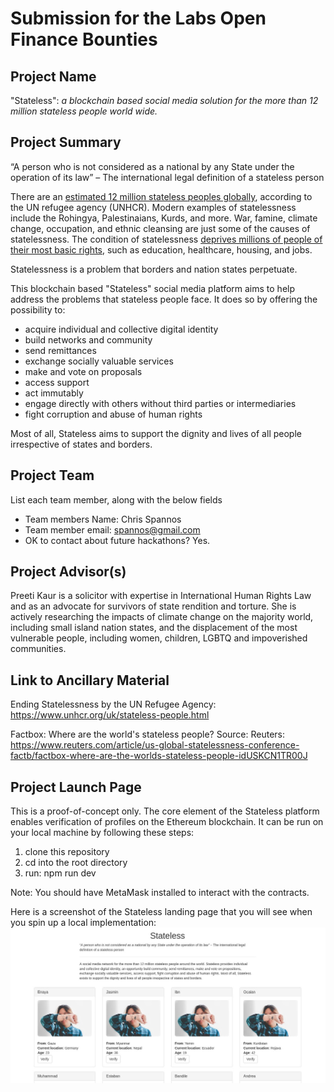 # Submission for the Labs Open Finance Bounties

## Project Name

"Stateless": <em>a blockchain based social media solution for the more than 12 million stateless people world wide.</em>

## Project Summary

“A person who is not considered as a national by any State under the operation of its law” – The international legal definition of a stateless person

There are an [estimated 12 million stateless peoples globally](https://news.un.org/en/story/2018/11/1025561), according to the UN refugee agency (UNHCR). Modern examples of statelessness include the Rohingya, Palestinaians, Kurds, and more. War, famine, climate change, occupation, and ethnic cleansing are just some of the causes of statelessness. The condition of statelessness [deprives millions of people of their most basic rights](https://www.reuters.com/article/us-global-statelessness-conference-factb/factbox-where-are-the-worlds-stateless-people-idUSKCN1TR00J), such as education, healthcare, housing, and jobs.

Statelessness is a problem that borders and nation states perpetuate.

This blockchain based "Stateless" social media platform aims to help address the problems that stateless people face. It does so by offering the possibility to:

* acquire individual and collective digital identity
* build networks and community
* send remittances
* exchange socially valuable services
* make and vote on proposals
* access support
* act immutably
* engage directly with others without third parties or intermediaries
* fight corruption and abuse of human rights

Most of all, Stateless aims to support the dignity and lives of all people irrespective of states and borders.


## Project Team
List each team member, along with the below fields

* Team members Name: Chris Spannos
* Team member email: spannos@gmail.com
* OK to contact about future hackathons? Yes.

## Project Advisor(s)

Preeti Kaur is a solicitor with expertise in International Human Rights Law and as an advocate for survivors of state rendition and torture. She is actively researching the impacts of climate change on the majority world, including small island nation states, and the displacement of the most vulnerable people, including women, children, LGBTQ and impoverished communities.

## Link to Ancillary Material

Ending Statelessness by the UN Refugee Agency: https://www.unhcr.org/uk/stateless-people.html

Factbox: Where are the world's stateless people? Source: Reuters: https://www.reuters.com/article/us-global-statelessness-conference-factb/factbox-where-are-the-worlds-stateless-people-idUSKCN1TR00J

## Project Launch Page

This is a proof-of-concept only. The core element of the Stateless platform enables verification of profiles on the Ethereum blockchain. It can be run on your local machine by following these steps:

1. clone this repository
2. cd into the root directory
3. run: npm run dev

Note: You should have MetaMask installed to interact with the contracts.

Here is a screenshot of the Stateless landing page that you will see when you spin up a local implementation:
![Stateless](/src/images/stateless-landing-page.jpg)
